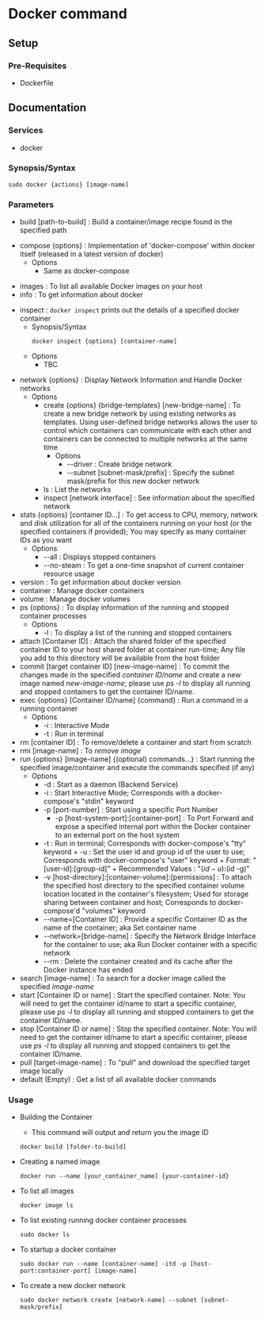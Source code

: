 # Docker command

## Setup

### Pre-Requisites
+ Dockerfile

## Documentation

### Services
+ docker

### Synopsis/Syntax

```console
sudo docker {actions} [image-name]
```

### Parameters
+ build [path-to-build] : Build a container/image recipe found in the specified path
- compose {options} : Implementation of 'docker-compose' within docker itself (released in a latest version of docker)
    - Options
        + Same as docker-compose
+ images : To list all available Docker images on your host
+ info : To get information about docker
- inspect : `docker inspect` prints out the details of a specified docker container
    - Synopsis/Syntax
        ```console
        docker inspect {options} [container-name]
        ````
    - Options
        + TBC
+ network {options} : Display Network Information and Handle Docker networks
	- Options
		+ create {options} {bridge-templates} [new-bridge-name] : To create a new bridge network by using existing networks as templates. Using user-defined bridge networks allows the user to control which containers can communicate with each other and containers can be connected to multiple networks at the same time
			- Options
				+ --driver : Create bridge network
                + --subnet [subnet-mask/prefix] : Specify the subnet mask/prefix for this new docker network
		+ ls : List the networks 
		+ inspect [network interface] : See information about the specified network
+ stats {options} [container ID...] : To get access to CPU, memory, network and disk utilization for all of the containers running on your host (or the specified containers if provided); You may specify as many container IDs as you want
	- Options
		+ --all : Displays stopped containers
		+ --no-steam : To get a one-time snapshot of current container resource usage
+ version : To get information about docker version
+ container : Manage docker containers
+ volume : Manage docker volumes
+ ps {options} : To display information of the running and stopped container processes
	- Options
		+ -l : To display a list of the running and stopped containers
+ attach [Container ID] : Attach the shared folder of the specified container ID to your host shared folder at container run-time; Any file you add to this directory will be available from the host folder
+ commit [target container ID] [new-image-name] : To commit the changes made in the specified *container ID/name* and create a new image named *new-image-name*; please use *ps -l* to display all running and stopped containers to get the container ID/name.
+ exec {options} [Container ID/name] {command} : Run a command in a running container
	- Options
		+ -i : Interactive Mode
		+ -t : Run in terminal
+ rm [container ID] : To remove/delete a container and start from scratch
+ rmi [image-name] : To *remove image*
+ run {options} [image-name] {(optional) commands...} : Start running the specified image/container and execute the commands specified (if any)
	- Options
		+ -d : Start as a daemon (Backend Service)
		+ -i : Start Interactive Mode; Corresponds with a docker-compose's "stdin" keyword
		- -p [port-number] : Start using a specific Port Number
		    + -p [host-system-port]:[container-port] : To Port Forward and expose a specified internal port within the Docker container to an external port on the host system
		+ -t : Run in terminal; Corresponds with docker-compose's "tty" keyword
                + -u : Set the user id and group id of the user to use; Corresponds with docker-compose's "user" keyword
                    + Format: "[user-id]:[group-id]"
                    + Recommended Values : "$(id -u):$(id -g)"
		+ -v [host-directory]:[container-volume]:[permissions] : To attach the specified host directory to the specified container volume location located in the container's filesystem; Used for storage sharing between container and host; Corresponds to docker-compose'd "volumes" keyword
		+ --name=[Container ID] : Provide a specific Container ID as the name of the container; aka Set container name
		+ --network=[bridge-name] : Specify the Network Bridge Interface for the container to use; aka Run Docker container with a specific network
		+ --rm : Delete the container created and its cache after the Docker instance has ended
+ search [image-name] : To search for a docker image called the specified *image-name*
+ start [Container ID or name] : Start the specified container. Note: You will need to get the container id/name to start a specific container, please use *ps -l* to display all running and stopped containers to get the container ID/name.
+ stop [Container ID or name] : Stop the specified container. Note: You will need to get the container id/name to start a specific container, please use *ps -l* to display all running and stopped containers to get the container ID/name.
+ pull [target-image-name] : To "pull" and download the specified target image locally
+ default (Empty) : Get a list of all available docker commands

### Usage
- Building the Container  
    + This command will output and return you the image ID  
    ```console
    docker build [folder-to-build]
    ```

- Creating a named image
    ```console
    docker run --name [your_container_name] {your-container-id}
    ```

- To list all images
    ```console
    docker image ls
    ```
    
- To list existing running docker container processes
    ```console
    sudo docker ls
    ```
    
- To startup a docker container
    ```console
    sudo docker run --name [container-name] -itd -p [host-port:container-port] [image-name]
    ```
    
- To create a new docker network
    ```console
    sudo docker network create [network-name] --subnet [subnet-mask/prefix]
    ```
